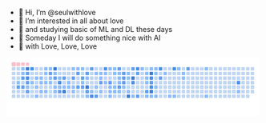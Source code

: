  - 🤍 Hi, I’m @seulwithlove 
 - 🤍 I’m interested in all about love
 - 🤍 and studying basic of ML and DL these days
 - 🤍 Someday I will do something nice with AI
 - 🤍 with Love, Love, Love

![Snake animation](https://github.com/seulwithlove/seulwithlove/blob/output/ocean.gif)
